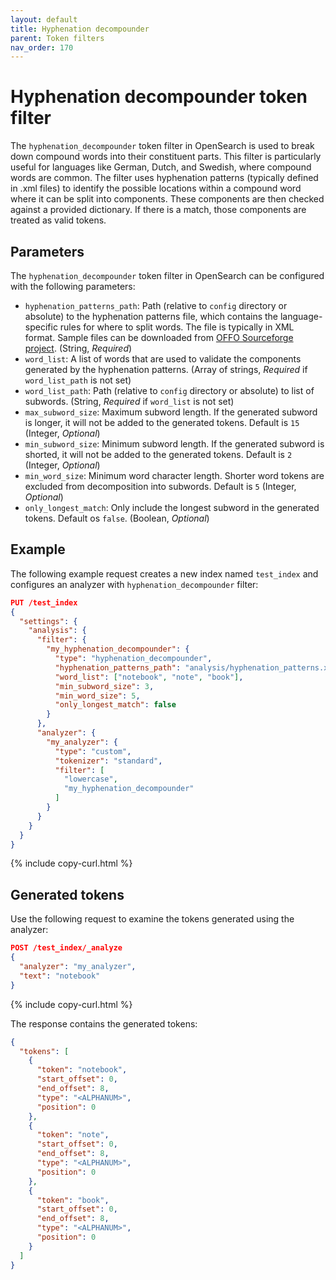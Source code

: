 ```yaml
---
layout: default
title: Hyphenation decompounder
parent: Token filters
nav_order: 170
---
```

<!-- vale off -->
# Hyphenation decompounder token filter
<!-- vale on -->
The `hyphenation_decompounder` token filter in OpenSearch is used to break down compound words into their constituent parts. This filter is particularly useful for languages like German, Dutch, and Swedish, where compound words are common. The filter uses hyphenation patterns (typically defined in .xml files) to identify the possible locations within a compound word where it can be split into components. These components are then checked against a provided dictionary. If there is a match, those components are treated as valid tokens.

## Parameters

The `hyphenation_decompounder` token filter in OpenSearch can be configured with the following parameters:

- `hyphenation_patterns_path`: Path (relative to `config` directory or absolute) to the hyphenation patterns file, which contains the language-specific rules for where to split words. The file is typically in XML format. Sample files can be downloaded from [OFFO Sourceforge project](https://sourceforge.net/projects/offo/). (String, _Required_)
- `word_list`: A list of words that are used to validate the components generated by the hyphenation patterns. (Array of strings, _Required_ if `word_list_path` is not set)
- `word_list_path`: Path (relative to `config` directory or absolute) to list of subwords. (String, _Required_ if `word_list` is not set)
- `max_subword_size`: Maximum subword length. If the generated subword is longer, it will not be added to the generated tokens. Default is `15` (Integer, _Optional_)
- `min_subword_size`: Minimum subword length. If the generated subword is shorted, it will not be added to the generated tokens. Default is `2` (Integer, _Optional_)
- `min_word_size`: Minimum word character length. Shorter word tokens are excluded from decomposition into subwords. Default is `5` (Integer, _Optional_)
- `only_longest_match`: Only include the longest subword in the generated tokens. Default os `false`. (Boolean, _Optional_) 

## Example

The following example request creates a new index named `test_index` and configures an analyzer with `hyphenation_decompounder` filter:

```json
PUT /test_index
{
  "settings": {
    "analysis": {
      "filter": {
        "my_hyphenation_decompounder": {
          "type": "hyphenation_decompounder",
          "hyphenation_patterns_path": "analysis/hyphenation_patterns.xml",
          "word_list": ["notebook", "note", "book"],
          "min_subword_size": 3,
          "min_word_size": 5,
          "only_longest_match": false
        }
      },
      "analyzer": {
        "my_analyzer": {
          "type": "custom",
          "tokenizer": "standard",
          "filter": [
            "lowercase",
            "my_hyphenation_decompounder"
          ]
        }
      }
    }
  }
}
```
{% include copy-curl.html %}

## Generated tokens

Use the following request to examine the tokens generated using the analyzer:

```json
POST /test_index/_analyze
{
  "analyzer": "my_analyzer",
  "text": "notebook"
}
```
{% include copy-curl.html %}

The response contains the generated tokens:

```json
{
  "tokens": [
    {
      "token": "notebook",
      "start_offset": 0,
      "end_offset": 8,
      "type": "<ALPHANUM>",
      "position": 0
    },
    {
      "token": "note",
      "start_offset": 0,
      "end_offset": 8,
      "type": "<ALPHANUM>",
      "position": 0
    },
    {
      "token": "book",
      "start_offset": 0,
      "end_offset": 8,
      "type": "<ALPHANUM>",
      "position": 0
    }
  ]
}
```
